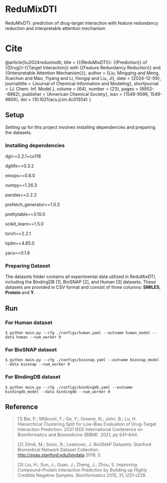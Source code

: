 # ReduMixDTI
ReduMixDTI: prediction of drug-target interaction with feature redundancy reduction and interpretable attention mechanism

# Cite
@article{liu2024redumixdti,
  title = {{{ReduMixDTI}}: {{Prediction}} of {{Drug}}–{{Target Interaction}} with {{Feature Redundancy Reduction}} and {{Interpretable Attention Mechanism}}},
  author = {Liu, Mingqing and Meng, Xuechun and Mao, Yiyang and Li, Hongqi and Liu, Ji},
  date = {2024-12-09},
  journaltitle = {Journal of Chemical Information and Modeling},
  shortjournal = {J. Chem. Inf. Model.},
  volume = {64},
  number = {23},
  pages = {8952--8962},
  publisher = {American Chemical Society},
  issn = {1549-9596, 1549-960X},
  doi = {10.1021/acs.jcim.4c01554}
}

## Setup
Setting up for this project involves installing dependencies and preparing the datasets.

### Installing dependencies
dgl==2.2.1+cu118

dgllife==0.3.2

einops==0.8.0

numpy==1.26.3

pandas==2.2.2

prefetch_generator==1.0.3

prettytable==3.10.0

scikit_learn==1.5.0

torch==2.2.1

tqdm==4.65.0

yacs==0.1.8

### Preparing Dataset
The datasets folder contains all experimental data utilized in ReduMixDTI, including the BindingDB [1], BioSNAP [2], and Human [3] datasets. These datasets are provided in CSV format and consist of three columns: **SMILES**, **Protein** and **Y**.

## Run
### For Human dataset
`$ python main.py --cfg ./configs/human.yaml --outname human_model --data human --num_worker 0`
### For BioSNAP dataset
`$ python main.py --cfg ./configs/biosnap.yaml --outname biosnap_model --data biosnap --num_worker 0`
### For BindingDB dataset
`$ python main.py --cfg ./configs/bindingdb.yaml --outname bindingdb_model --data bindingdb --num_worker 0`

## Reference
>[1] Bai, P.; Miljković, F.; Ge, Y.; Greene, N.; John, B.; Lu, H. Hierarchical Clustering Split for Low-Bias Evaluation of Drug-Target Interaction Prediction. 2021 IEEE International Conference on Bioinformatics and Biomedicine (BIBM). 2021; pp 641–644.

>[2] Zitnik, M.; Sosic, R.; Leskovec, J. BioSNAP Datasets: Stanford Biomedical Network Dataset Collection. http://snap.stanford.edu/biodata 2018, 5.

>[3] Liu, H.; Sun, J.; Guan, J.; Zheng, J.; Zhou, S. Improving Compound–Protein Interaction Prediction by Building up Highly Credible Negative Samples. Bioinformatics 2015, 31, i221–i229.
